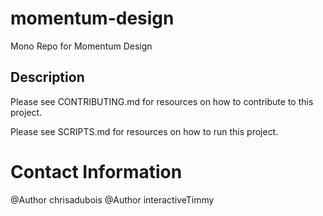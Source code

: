 # momentum-design
Mono Repo for Momentum Design

## Description
Please see CONTRIBUTING.md for resources on how to contribute to this project.

Please see SCRIPTS.md for resources on how to run this project.

# Contact Information
@Author chrisadubois
@Author interactiveTimmy